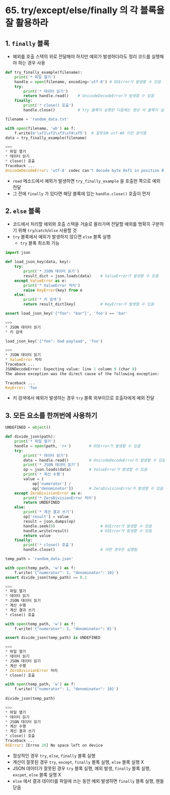# 65. try/except/else/finally 의 각 블록을 잘 활용하라

## 1. `finally` 블록

- 예외를 호출 스택의 위로 전달해야 하지만 예외가 발생하더라도 정리 코드를 실행해야 하는 경우 사용

```python
def try_finally_example(filename):
    print('* 파일 열기')
    handle = open(filename, encoding='utf-8') # OSError가 발생할 수 있음
    try:
        print('* 데이터 읽기')
        return handle.read()    # UnicodeDecodeError가 발생할 수 있음
    finally:
        print('* close() 호출')
        handle.close()          # try 블록이 실행된 다음에는 항상 이 블록이 실행됨
```

```python
filename = 'random_data.txt'

with open(filename, 'wb') as f:
    f.write(b'\xf1\xf2\xf3\xf4\xf5')  # 잘못된# utf-#8 이진 문자열
data = try_finally_example(filename)

>>>
* 파일 열기
* 데이터 읽기
* close() 호출
Traceback ...
UnicodeDecodeError: 'utf-8' codec can't decode byte 0xf1 in position 0: invalid continuation byte
```

- `read` 메소드에서 예외가 발생하면 `try_finally_example` 을 호출한 쪽으로 예외 전달
- 그 전에 `finally` 가 있다면 해당 블록에 있는 `handle.close()` 호출이 먼저

## 2. `else` 블록

- 코드에서 처리할 예외와 호출 스택을 거슬로 올라가며 전달할 예외를 명확히 구분하기 위해 `try`/`catch`/`else` 사용할 것
- `try` 블록에서 예외가 발생하지 않으면 `else` 블록 실행
    - `try` 블록 최소화 가능
    

```python
import json

def load_json_key(data, key):
    try:
        print('* JSON 데이터 읽기')
        result_dict = json.loads(data)    # ValueError가 발생할 수 있음
    except ValueError as e:
        print('* ValueError 처리')
        raise KeyError(key) from e
    else:
        print('* 키 검색')
        return result_dict[key]           # KeyError가 발생할 수 있음
```

```python
assert load_json_key('{"foo": "bar"}', 'foo') == 'bar'

>>>
* JSON 데이터 읽기
* 키 검색
```

```python
load_json_key('{"foo": bad payload', 'foo')

>>>
* JSON 데이터 읽기
* ValueError 처리
Traceback ...           
JSONDecodeError: Expecting value: line 1 column 9 (char 8)
The above exception was the direct cause of the following exception:

Traceback ...
KeyError: 'foo
```

- 키 검색에서 예외가 발생하는 경우 `try` 블록 외부이므로 호출자에게 예외 전달

## 3. 모든 요소를 한꺼번에 사용하기

```python
UNDEFINED = object()

def divide_json(path):
    print('* 파일 열기')
    handle = open(path, 'r+')        # OSError가 발생할 수 있음
    try:
        print('* 데이터 읽기')
        data = handle.read()         # UnicodeDecodeError가 발생할 수 있음
        print('* JSON 데이터 읽기')
        op = json.loads(data)        # ValueError가 발생할 수 있음
        print('* 계산 수행')
        value = (
            op['numerator'] /
            op['denominator'])       # ZeroDivisionError가 발생할 수 있음
    except ZeroDivisionError as e:
        print('* ZeroDivisionError 처리')
        return UNDEFINED
    else:
        print('* 계산 결과 쓰기')
        op['result'] = value
        result = json.dumps(op)
        handle.seek(0)                    # OSError가 발생할 수 있음
        handle.write(result)              # OSError가 발생할 수 있음
        return value
    finally:
        print('* close() 호출')
        handle.close()                    # 어떤 경우든 실행됨
```

```python
temp_path = 'random_data.json'

with open(temp_path, 'w') as f:
    f.write('{"numerator": 1, "denominator": 10}')
assert divide_json(temp_path) == 0.1

>>>
* 파일 열기
* 데이터 읽기
* JSON 데이터 읽기
* 계산 수행
* 계산 결과 쓰기
* close() 호출
```

```python
with open(temp_path, 'w') as f:
    f.write('{"numerator": 1, "denominator": 0}')

assert divide_json(temp_path) is UNDEFINED

>>>
* 파일 열기
* 데이터 읽기
* JSON 데이터 읽기
* 계산 수행
* ZeroDivisionError 처리
* close() 호출
```

```python
with open(temp_path, 'w') as f:
    f.write('{"numerator": 1, "denominator": 10}')
    
divide_json(temp_path)

>>>
* 파일 열기
* 데이터 읽기
* JSON 데이터 읽기
* 계산 수행
* 계산 결과 쓰기
* close() 호출
Traceback ...
OSError: [Errno 28] No space left on device
```

- 정상적인 경우 `try`, `else`, `finally` 블록 실행
- 계산이 잘못된 경우 `try`, `except`, `finally` 블록 실행, `else` 블록 실행 X
- JSON 데이터가 잘못된 경우 `try` 블록 실행, 예외 발생, `finally` 블록 실행, `excpet`, `else` 블록 실행 X
- `else` 에서 결과 데이터를 파일에 쓰는 동안 예외 발생하면 `finally` 블록 실행, 핸들 닫음